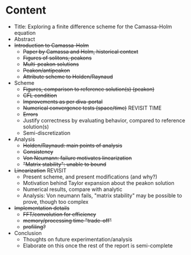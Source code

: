 Content
=======

- Title: Exploring a finite difference scheme for the Camassa-Holm equation
- Abstract
- ~~Introduction to Camassa-Holm~~
    - ~~Paper by Camassa and Holm, historical context~~
    - ~~Figures of solitons, peakons~~
    - ~~Multi-peakon solutions~~
    - ~~Peakon/antipeakon~~
    - ~~Attribute scheme to Holden/Raynaud~~
- Scheme
    - ~~Figures, comparison to reference solution(s) (peakon)~~
    - ~~CFL condition~~
    - ~~Improvements as per diva-portal~~
    - ~~Numerical convergence tests (space/time)~~ REVISIT TIME
    - ~~Errors~~
    - Justify correctness by evaluating behavior, compared to reference solution(s)
    - Semi-discretization
- Analysis
    - ~~Holden/Raynaud: main points of analysis~~
    - ~~Consistency~~
    - ~~Von Neumann: failure motivates linearization~~
    - ~~"Matrix stability": unable to bound~~
- ~~Linearization~~ REVISIT
    - Present scheme, and present modifications (and why?)
    - Motivation behind Taylor expansion about the peakon solution
    - Numerical results, compare with analytic
    - Analysis: Von neumann fails, "matrix stability" may be possible to prove, though too complex
- ~~Implementation details~~
    - ~~FFT/convolution for efficiency~~
    - ~~memory/processing time "trade-off"~~
    - ~~profiling?~~
- Conclusion
    - Thoughts on future experimentation/analysis
    - Elaborate on this once the rest of the report is semi-complete
 
